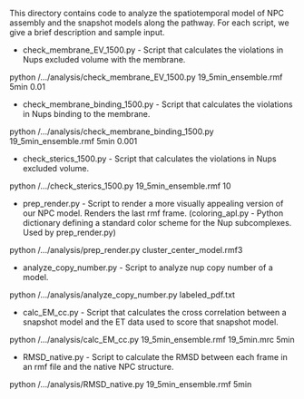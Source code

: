 This directory contains code to analyze the spatiotemporal model of NPC assembly and the snapshot models along the pathway.
For each script, we give a brief description and sample input.

- check_membrane_EV_1500.py - Script that calculates the violations in Nups excluded volume with the membrane.

python /.../analysis/check_membrane_EV_1500.py 19_5min_ensemble.rmf 5min 0.01

- check_membrane_binding_1500.py - Script that calculates the violations in Nups binding to the membrane.

python /.../analysis/check_membrane_binding_1500.py 19_5min_ensemble.rmf 5min 0.001

- check_sterics_1500.py - Script that calculates the violations in Nups excluded volume.

python /.../check_sterics_1500.py 19_5min_ensemble.rmf 10

- prep_render.py - Script to render a more visually appealing version of our NPC model. Renders the last rmf frame.
(coloring_apl.py - Python dictionary defining a standard color scheme for the Nup subcomplexes. Used by prep_render.py)

python /.../analysis/prep_render.py cluster_center_model.rmf3

- analyze_copy_number.py - Script to analyze nup copy number of a model.

python /.../analysis/analyze_copy_number.py labeled_pdf.txt

- calc_EM_cc.py - Script that calculates the cross correlation between a snapshot model and the ET data used to score that snapshot model.

python /.../analysis/calc_EM_cc.py 19_5min_ensemble.rmf 19_5min.mrc 5min

- RMSD_native.py - Script to calculate the RMSD between each frame in an rmf file and the native NPC structure.

python /.../analysis/RMSD_native.py 19_5min_ensemble.rmf 5min